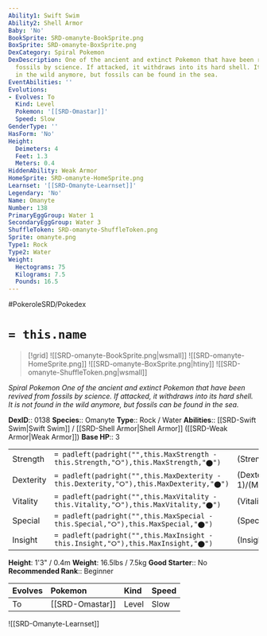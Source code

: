 ```yaml
---
Ability1: Swift Swim
Ability2: Shell Armor
Baby: 'No'
BookSprite: SRD-omanyte-BookSprite.png
BoxSprite: SRD-omanyte-BoxSprite.png
DexCategory: Spiral Pokemon
DexDescription: One of the ancient and extinct Pokemon that have been revived from
  fossils by science. If attacked, it withdraws into its hard shell. It is not found
  in the wild anymore, but fossils can be found in the sea.
EventAbilities: ''
Evolutions:
- Evolves: To
  Kind: Level
  Pokemon: '[[SRD-Omastar]]'
  Speed: Slow
GenderType: ''
HasForm: 'No'
Height:
  Deimeters: 4
  Feet: 1.3
  Meters: 0.4
HiddenAbility: Weak Armor
HomeSprite: SRD-omanyte-HomeSprite.png
Learnset: '[[SRD-Omanyte-Learnset]]'
Legendary: 'No'
Name: Omanyte
Number: 138
PrimaryEggGroup: Water 1
SecondaryEggGroup: Water 3
ShuffleToken: SRD-omanyte-ShuffleToken.png
Sprite: omanyte.png
Type1: Rock
Type2: Water
Weight:
  Hectograms: 75
  Kilograms: 7.5
  Pounds: 16.5
---
```


#PokeroleSRD/Pokedex

# `= this.name`

> [!grid]
> ![[SRD-omanyte-BookSprite.png|wsmall]]
> ![[SRD-omanyte-HomeSprite.png]]
> ![[SRD-omanyte-BoxSprite.png|htiny]]
> ![[SRD-omanyte-ShuffleToken.png|wsmall]]


*Spiral Pokemon*
*One of the ancient and extinct Pokemon that have been revived from fossils by science. If attacked, it withdraws into its hard shell. It is not found in the wild anymore, but fossils can be found in the sea.*

**DexID**:: 0138
**Species**:: Omanyte
**Type**:: Rock / Water
**Abilities**:: [[SRD-Swift Swim|Swift Swim]] / [[SRD-Shell Armor|Shell Armor]] ([[SRD-Weak Armor|Weak Armor]])
**Base HP**:: 3

|           |                                                                                        |                                          |
| --------- | -------------------------------------------------------------------------------------- | ---------------------------------------- |
| Strength  | `= padleft(padright("",this.MaxStrength - this.Strength,"⭘"),this.MaxStrength,"⬤")`    | (Strength::1)/(MaxStrength::3)   |
| Dexterity | `= padleft(padright("",this.MaxDexterity - this.Dexterity,"⭘"),this.MaxDexterity,"⬤")` | (Dexterity:: 1)/(MaxDexterity::3) |
| Vitality  | `= padleft(padright("",this.MaxVitality - this.Vitality,"⭘"),this.MaxVitality,"⬤")`    | (Vitality::3)/(MaxVitality::6)   |
| Special   | `= padleft(padright("",this.MaxSpecial - this.Special,"⭘"),this.MaxSpecial,"⬤")`       | (Special::2)/(MaxSpecial::5)     |
| Insight   | `= padleft(padright("",this.MaxInsight - this.Insight,"⭘"),this.MaxInsight,"⬤")`       | (Insight::2)/(MaxInsight::4)     |

**Height**: 1'3" / 0.4m
**Weight**: 16.5lbs / 7.5kg
**Good Starter**:: No
**Recommended Rank**:: Beginner

| Evolves   | Pokemon         | Kind   | Speed   |
|:----------|:----------------|:-------|:--------|
| To        | [[SRD-Omastar]] | Level  | Slow    |

![[SRD-Omanyte-Learnset]]